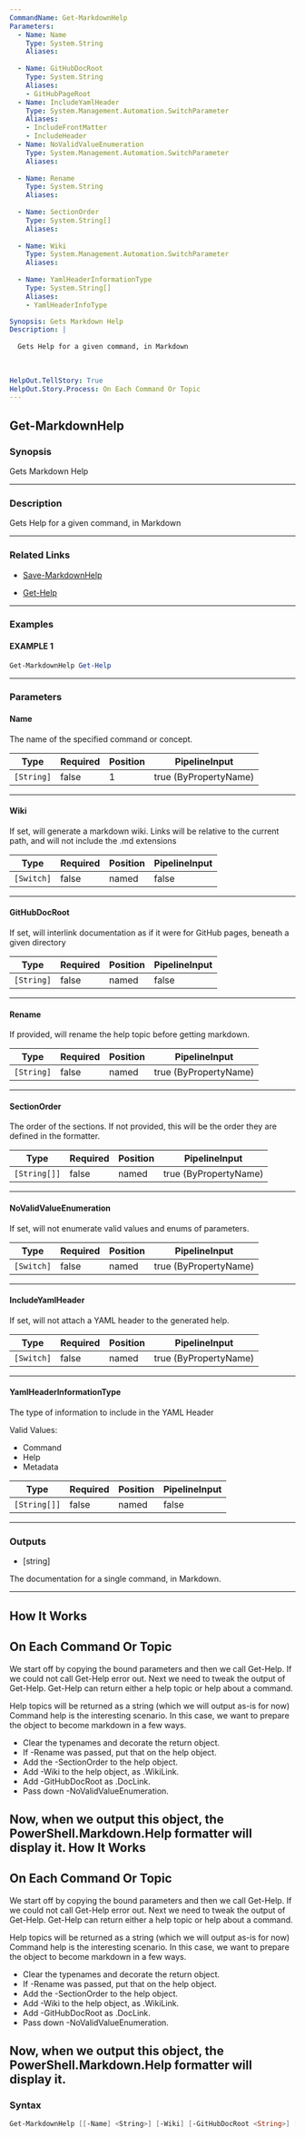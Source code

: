 ```yaml
---
CommandName: Get-MarkdownHelp
Parameters: 
  - Name: Name
    Type: System.String
    Aliases: 
    
  - Name: GitHubDocRoot
    Type: System.String
    Aliases: 
    - GitHubPageRoot
  - Name: IncludeYamlHeader
    Type: System.Management.Automation.SwitchParameter
    Aliases: 
    - IncludeFrontMatter
    - IncludeHeader
  - Name: NoValidValueEnumeration
    Type: System.Management.Automation.SwitchParameter
    Aliases: 
    
  - Name: Rename
    Type: System.String
    Aliases: 
    
  - Name: SectionOrder
    Type: System.String[]
    Aliases: 
    
  - Name: Wiki
    Type: System.Management.Automation.SwitchParameter
    Aliases: 
    
  - Name: YamlHeaderInformationType
    Type: System.String[]
    Aliases: 
    - YamlHeaderInfoType

Synopsis: Gets Markdown Help
Description: |
  
  Gets Help for a given command, in Markdown
  
  
  
HelpOut.TellStory: True
HelpOut.Story.Process: On Each Command Or Topic
---
```



Get-MarkdownHelp
----------------


### Synopsis
Gets Markdown Help

---


### Description

Gets Help for a given command, in Markdown

---


### Related Links
* [Save-MarkdownHelp](Save-MarkdownHelp.md)



* [Get-Help](https://docs.microsoft.com/powershell/module/Microsoft.PowerShell.Core/Get-Help)



---


### Examples
#### EXAMPLE 1
```PowerShell
Get-MarkdownHelp Get-Help
```

---


### Parameters
#### **Name**

The name of the specified command or concept.






|Type      |Required|Position|PipelineInput        |
|----------|--------|--------|---------------------|
|`[String]`|false   |1       |true (ByPropertyName)|



---
#### **Wiki**

If set, will generate a markdown wiki.  Links will be relative to the current path, and will not include the .md extensions






|Type      |Required|Position|PipelineInput|
|----------|--------|--------|-------------|
|`[Switch]`|false   |named   |false        |



---
#### **GitHubDocRoot**

If set, will interlink documentation as if it were for GitHub pages, beneath a given directory






|Type      |Required|Position|PipelineInput|
|----------|--------|--------|-------------|
|`[String]`|false   |named   |false        |



---
#### **Rename**

If provided, will rename the help topic before getting markdown.






|Type      |Required|Position|PipelineInput        |
|----------|--------|--------|---------------------|
|`[String]`|false   |named   |true (ByPropertyName)|



---
#### **SectionOrder**

The order of the sections.
If not provided, this will be the order they are defined in the formatter.






|Type        |Required|Position|PipelineInput        |
|------------|--------|--------|---------------------|
|`[String[]]`|false   |named   |true (ByPropertyName)|



---
#### **NoValidValueEnumeration**

If set, will not enumerate valid values and enums of parameters.






|Type      |Required|Position|PipelineInput        |
|----------|--------|--------|---------------------|
|`[Switch]`|false   |named   |true (ByPropertyName)|



---
#### **IncludeYamlHeader**

If set, will not attach a YAML header to the generated help.






|Type      |Required|Position|PipelineInput        |
|----------|--------|--------|---------------------|
|`[Switch]`|false   |named   |true (ByPropertyName)|



---
#### **YamlHeaderInformationType**

The type of information to include in the YAML Header



Valid Values:

* Command
* Help
* Metadata






|Type        |Required|Position|PipelineInput|
|------------|--------|--------|-------------|
|`[String[]]`|false   |named   |false        |



---


### Outputs
* [string]

The documentation for a single command, in Markdown.




---


How It Works
------------

## On Each Command Or Topic
 We start off by copying the bound parameters and then we call Get-Help.  If we could not call Get-Help error out.  Next we need to tweak the output of Get-Help.  Get-Help can return either a help topic or help about a command.

 Help topics will be returned as a string (which we will output as-is for now) Command help is the interesting scenario.  In this case, we want to prepare the object to become markdown in a few ways.  
* Clear the typenames and decorate the return object.  
* If -Rename was passed, put that on the help object.  
* Add the -SectionOrder to the help object.  
* Add -Wiki to the help object, as .WikiLink.  
* Add -GitHubDocRoot as .DocLink.  
* Pass down -NoValidValueEnumeration.

 Now, when we output this object, the PowerShell.Markdown.Help formatter will display it.
How It Works
------------

## On Each Command Or Topic
 We start off by copying the bound parameters and then we call Get-Help.  If we could not call Get-Help error out.  Next we need to tweak the output of Get-Help.  Get-Help can return either a help topic or help about a command.

 Help topics will be returned as a string (which we will output as-is for now) Command help is the interesting scenario.  In this case, we want to prepare the object to become markdown in a few ways.  
* Clear the typenames and decorate the return object.  
* If -Rename was passed, put that on the help object.  
* Add the -SectionOrder to the help object.  
* Add -Wiki to the help object, as .WikiLink.  
* Add -GitHubDocRoot as .DocLink.  
* Pass down -NoValidValueEnumeration.

 Now, when we output this object, the PowerShell.Markdown.Help formatter will display it.
---


### Syntax
```PowerShell
Get-MarkdownHelp [[-Name] <String>] [-Wiki] [-GitHubDocRoot <String>] [-Rename <String>] [-SectionOrder <String[]>] [-NoValidValueEnumeration] [-IncludeYamlHeader] [-YamlHeaderInformationType <String[]>] [<CommonParameters>]
```
